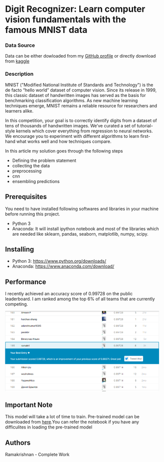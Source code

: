 # Digit Recognizer: Learn computer vision fundamentals with the famous MNIST data
### Data Source 
Data can be either dowloaded from my <a href = "https://github.com/ramakrishnan-21/MNIST-dataset">GitHub profile</a> or directly download from <a href = "https://www.kaggle.com/c/digit-recognizer/data">kaggle</a>
### Description
MNIST ("Modified National Institute of Standards and Technology") is the de facto “hello world” dataset of computer vision. Since its release in 1999, this classic dataset of handwritten images has served as the basis for benchmarking classification algorithms. As new machine learning techniques emerge, MNIST remains a reliable resource for researchers and learners alike.

In this competition, your goal is to correctly identify digits from a dataset of tens of thousands of handwritten images. We’ve curated a set of tutorial-style kernels which cover everything from regression to neural networks. We encourage you to experiment with different algorithms to learn first-hand what works well and how techniques compare.

In this article my solution goes through the following steps
- Defining the problem statement
- collecting the data
- preprocessing
- cnn
- ensembling predictions
## Prerequisites
You need to have installed following softwares and libraries in your machine before running this project.
* Python 3
* Anaconda: It will install ipython notebook and most of the libraries which are needed like sklearn, pandas, seaborn, matplotlib, numpy, scipy.
## Installing
* Python 3: https://www.python.org/downloads/
* Anaconda: https://www.anaconda.com/download/
 
 


## Performance

 I recently achieved an accuracy score of 0.99728 on the public leaderboard.  I am ranked among the top 6% of all teams that are currently competing.

 
 ![energy](./Capture.PNG)
 ## Important Note
 This model will take a lot of time to train. Pre-trained model can be downloaded from <a href = "https://github.com/ramakrishnan-21/MNIST-dataset/tree/master/trained_model">here</a>.You can refer the notebook if you have any difficulites in loading the pre-trained model
 ## Authors
 Ramakrishnan - Complete Work

